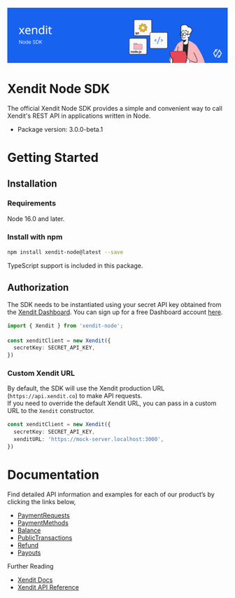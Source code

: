 ![Xendit Node SDK](images/header.jpg)

# Xendit Node SDK

The official Xendit Node SDK provides a simple and convenient way to call Xendit's REST API
in applications written in Node.

* Package version: 3.0.0-beta.1

# Getting Started

## Installation

### Requirements

Node 16.0 and later.

### Install with npm
```bash
npm install xendit-node@latest --save
```

TypeScript support is included in this package.

## Authorization

The SDK needs to be instantiated using your secret API key obtained from the [Xendit Dashboard](https://dashboard.xendit.co/settings/developers#api-keys).
You can sign up for a free Dashboard account [here](https://dashboard.xendit.co/register).

```typescript
import { Xendit } from 'xendit-node';

const xenditClient = new Xendit({
  secretKey: SECRET_API_KEY,
})
```

### Custom Xendit URL
By default, the SDK will use the Xendit production URL (`https://api.xendit.co`) to make API requests.<br/>
If you need to override the default Xendit URL, you can pass in a custom URL to the `Xendit` constructor.

```typescript
const xenditClient = new Xendit({
  secretKey: SECRET_API_KEY,
  xenditURL: 'https://mock-server.localhost:3000',
})
```

# Documentation

Find detailed API information and examples for each of our product’s by clicking the links below,
* [PaymentRequests](docs/PaymentRequests.md)
* [PaymentMethods](docs/PaymentMethods.md)
* [Balance](docs/Balance.md)
* [PublicTransactions](docs/PublicTransactions.md)
* [Refund](docs/Refund.md)
* [Payouts](docs/Payouts.md)


Further Reading

* [Xendit Docs](https://docs.xendit.co/)
* [Xendit API Reference](https://developers.xendit.co/)
